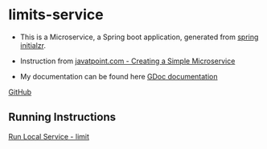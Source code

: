# limits-service

- This is a Microservice, a Spring boot application, generated from [spring initialzr](https://start.spring.io/).

- Instruction from [javatpoint.com - Creating a Simple Microservice](https://www.javatpoint.com/creating-a-simple-microservice)

- My documentation can be found here [GDoc documentation](https://docs.google.com/document/d/1U0bciZRA0-VYetVo27kr2rcfQ_AOMGczB1ZSB0YiSp4/edit#heading=h.ef3utkrwcklb)

[GitHub](https://github.com/karcliew/limits-service)

## Running Instructions

[Run Local Service - limit](http://localhost:8080/limits)

